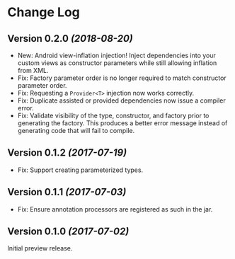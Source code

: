 Change Log
==========

Version 0.2.0 *(2018-08-20)*
----------------------------

 * New: Android view-inflation injection! Inject dependencies into your custom views as constructor
   parameters while still allowing inflation from XML.
 * Fix: Factory parameter order is no longer required to match constructor parameter order.
 * Fix: Requesting a `Provider<T>` injection now works correctly.
 * Fix: Duplicate assisted or provided dependencies now issue a compiler error.
 * Fix: Validate visibility of the type, constructor, and factory prior to generating the factory.
   This produces a better error message instead of generating code that will fail to compile.


Version 0.1.2 *(2017-07-19)*
----------------------------

 * Fix: Support creating parameterized types.


Version 0.1.1 *(2017-07-03)*
----------------------------

 * Fix: Ensure annotation processors are registered as such in the jar.


Version 0.1.0 *(2017-07-02)*
----------------------------

Initial preview release.
